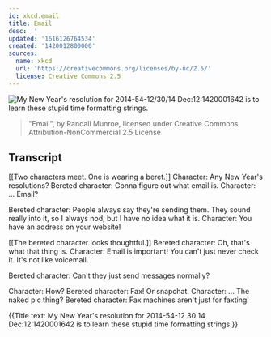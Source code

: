 ```yaml
---
id: xkcd.email
title: Email
desc: ''
updated: '1616126764534'
created: '1420012800000'
sources:
  name: xkcd
  url: 'https://creativecommons.org/licenses/by-nc/2.5/'
  license: Creative Commons 2.5
---
```

![My New Year's resolution for 2014-54-12/30/14 Dec:12:1420001642 is to learn these stupid time formatting strings.](https://imgs.xkcd.com/comics/email.png)
> "Email", by Randall Munroe, licensed under Creative Commons Attribution-NonCommercial 2.5 License

## Transcript
[[Two characters meet.  One is wearing a beret.]]
Character: Any New Year's resolutions?
Bereted character: Gonna figure out what email is.
Character: ...
Email?


Bereted character: People always say they're sending them.  They sound really into it, so I always nod, but I have no idea what it is.
Character: You have an address on your website!

[[The bereted character looks thoughtful.]]
Bereted character: Oh, 
that's
 what that thing is.
Character: Email is important! You can't just 
never
 check it.  It's not like voicemail.

Bereted character: Can't they just send messages 
normally?

Character: How?
Bereted character: Fax! Or snapchat.
Character: ... The naked pic thing?
Bereted character: Fax machines aren't 
just
 for faxting!

{{Title text: My New Year's resolution for 2014-54-12
30
14 Dec:12:1420001642 is to learn these stupid time formatting strings.}}

